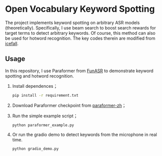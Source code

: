 # Open Vocabulary Keyword Spotting

The project implements keyword spotting on arbitrary ASR models (theoretically). Specifically, I use beam search to boost search rewards for target terms to detect arbitrary keywords. Of course, this method can also be used for hotword recognition. The key codes therein are modified from [icefall](https://github.com/k2-fsa/icefall).

## Usage

In this repository, I use Paraformer from [FunASR](https://github.com/modelscope/FunASR) to demonstrate keyword spotting and hotword recognition.

1. Install dependences；

    ```bash
    pip install -r requirement.txt
    ```

2. Download Paraformer checkpoint from [paraformer-zh](https://huggingface.co/funasr/paraformer-zh)；

3. Run the simple example script；

    ```bash
    python paraformer_example.py
    ```

4. Or run the gradio demo to detect keywords from the microphone in real time.

    ```bash
    python gradio_demo.py
    ```
